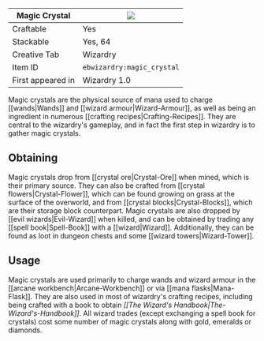 | Magic Crystal |![](https://github.com/Electroblob77/Wizardry/blob/1.12.2/src/main/resources/assets/ebwizardry/textures/items/magic_crystal.png)|
|---|---|
| Craftable | Yes |
| Stackable | Yes, 64 |
| Creative Tab | Wizardry |
| Item ID | `ebwizardry:magic_crystal` |
| First appeared in | Wizardry 1.0 |

Magic crystals are the physical source of mana used to charge [[wands|Wands]] and [[wizard armour|Wizard-Armour]],  as well as being an ingredient in numerous [[crafting recipes|Crafting-Recipes]]. They are central to the wizardry's gameplay, and in fact the first step in wizardry is to gather magic crystals.

## Obtaining
Magic crystals drop from [[crystal ore|Crystal-Ore]] when mined, which is their primary source. They can also be crafted from [[crystal flowers|Crystal-Flower]], which can be found growing on grass at the surface of the overworld, and from [[crystal blocks|Crystal-Blocks]], which are their storage block counterpart. Magic crystals are also dropped by [[evil wizards|Evil-Wizard]] when killed, and can be obtained by trading any [[spell book|Spell-Book]] with a [[wizard|Wizard]]. Additionally, they can be found as loot in dungeon chests and some [[wizard towers|Wizard-Tower]].

## Usage
Magic crystals are used primarily to charge wands and wizard armour in the [[arcane workbench|Arcane-Workbench]] or via [[mana flasks|Mana-Flask]]. They are also used in most of wizardry's crafting recipes, including being crafted with a book to obtain _[[The Wizard's Handbook|The-Wizard's-Handbook]]_. All wizard trades (except exchanging a spell book for crystals) cost some number of magic crystals along with gold, emeralds or diamonds.